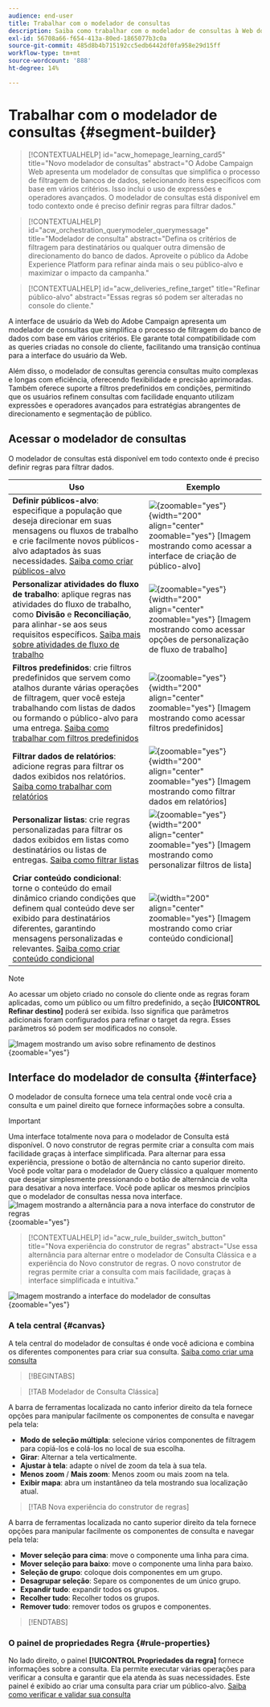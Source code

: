 ```yaml
---
audience: end-user
title: Trabalhar com o modelador de consultas
description: Saiba como trabalhar com o modelador de consultas à Web do Adobe Campaign.
exl-id: 56708a66-f654-413a-80ed-1865077b3c0a
source-git-commit: 485d8b4b715192cc5edb6442df0fa958e29d15ff
workflow-type: tm+mt
source-wordcount: '888'
ht-degree: 14%

---
```


# Trabalhar com o modelador de consultas {#segment-builder}

>[!CONTEXTUALHELP]
>id="acw_homepage_learning_card5"
>title="Novo modelador de consultas"
>abstract="O Adobe Campaign Web apresenta um modelador de consultas que simplifica o processo de filtragem de bancos de dados, selecionando itens específicos com base em vários critérios. Isso inclui o uso de expressões e operadores avançados. O modelador de consultas está disponível em todo contexto onde é preciso definir regras para filtrar dados."

>[!CONTEXTUALHELP]
>id="acw_orchestration_querymodeler_querymessage"
>title="Modelador de consulta"
>abstract="Defina os critérios de filtragem para destinatários ou qualquer outra dimensão de direcionamento do banco de dados. Aproveite o público da Adobe Experience Platform para refinar ainda mais o seu público-alvo e maximizar o impacto da campanha."

>[!CONTEXTUALHELP]
>id="acw_deliveries_refine_target"
>title="Refinar público-alvo"
>abstract="Essas regras só podem ser alteradas no console do cliente."

A interface de usuário da Web do Adobe Campaign apresenta um modelador de consultas que simplifica o processo de filtragem do banco de dados com base em vários critérios. Ele garante total compatibilidade com as queries criadas no console do cliente, facilitando uma transição contínua para a interface do usuário da Web.

Além disso, o modelador de consultas gerencia consultas muito complexas e longas com eficiência, oferecendo flexibilidade e precisão aprimoradas. Também oferece suporte a filtros predefinidos em condições, permitindo que os usuários refinem consultas com facilidade enquanto utilizam expressões e operadores avançados para estratégias abrangentes de direcionamento e segmentação de público.

## Acessar o modelador de consultas

O modelador de consultas está disponível em todo contexto onde é preciso definir regras para filtrar dados.

| Uso | Exemplo |
|  ---  |  ---  |
| **Definir públicos-alvo**: especifique a população que deseja direcionar em suas mensagens ou fluxos de trabalho e crie facilmente novos públicos-alvo adaptados às suas necessidades. [Saiba como criar públicos-alvo](../audience/one-time-audience.md) | ![](assets/access-audience.png){zoomable="yes"}{width="200" align="center" zoomable="yes"} [Imagem mostrando como acessar a interface de criação de público-alvo] |
| **Personalizar atividades do fluxo de trabalho**: aplique regras nas atividades do fluxo de trabalho, como **Divisão** e **Reconciliação**, para alinhar-se aos seus requisitos específicos. [Saiba mais sobre atividades de fluxo de trabalho](../workflows/activities/about-activities.md) | ![](assets/access-workflow.png){zoomable="yes"}{width="200" align="center" zoomable="yes"} [Imagem mostrando como acessar opções de personalização de fluxo de trabalho] |
| **Filtros predefinidos**: crie filtros predefinidos que servem como atalhos durante várias operações de filtragem, quer você esteja trabalhando com listas de dados ou formando o público-alvo para uma entrega. [Saiba como trabalhar com filtros predefinidos](../get-started/predefined-filters.md) | ![](assets/access-predefined-filter.png){zoomable="yes"}{width="200" align="center" zoomable="yes"} [Imagem mostrando como acessar filtros predefinidos] |
| **Filtrar dados de relatórios**: adicione regras para filtrar os dados exibidos nos relatórios. [Saiba como trabalhar com relatórios](../reporting/gs-reports.md) | ![](assets/access-reports.png){zoomable="yes"}{width="200" align="center" zoomable="yes"} [Imagem mostrando como filtrar dados em relatórios] |
| **Personalizar listas**: crie regras personalizadas para filtrar os dados exibidos em listas como destinatários ou listas de entregas. [Saiba como filtrar listas](../get-started/list-filters.md#list-built-in-filters) | ![](assets/access-lists.png){zoomable="yes"}{width="200" align="center" zoomable="yes"} [Imagem mostrando como personalizar filtros de lista] |
| **Criar conteúdo condicional**: torne o conteúdo do email dinâmico criando condições que definem qual conteúdo deve ser exibido para destinatários diferentes, garantindo mensagens personalizadas e relevantes. [Saiba como criar conteúdo condicional](../personalization/conditions.md) | ![](assets/conditional-content.png){width="200" align="center" zoomable="yes"} [Imagem mostrando como criar conteúdo condicional] |

>[!NOTE]
>
>Ao acessar um objeto criado no console do cliente onde as regras foram aplicadas, como um público ou um filtro predefinido, a seção **[!UICONTROL Refinar destino]** poderá ser exibida. Isso significa que parâmetros adicionais foram configurados para refinar o target da regra. Esses parâmetros só podem ser modificados no console.
>
>![Imagem mostrando um aviso sobre refinamento de destinos](assets/target-warning.png){zoomable="yes"}

## Interface do modelador de consulta {#interface}

O modelador de consulta fornece uma tela central onde você cria a consulta e um painel direito que fornece informações sobre a consulta.

>[!IMPORTANT]
>
>Uma interface totalmente nova para o modelador de Consulta está disponível. O novo construtor de regras permite criar a consulta com mais facilidade graças à interface simplificada. Para alternar para essa experiência, pressione o botão de alternância no canto superior direito. Você pode voltar para o modelador de Query clássico a qualquer momento que desejar simplesmente pressionando o botão de alternância de volta para desativar a nova interface. Você pode aplicar os mesmos princípios que o modelador de consultas nessa nova interface.
>![Imagem mostrando a alternância para a nova interface do construtor de regras](assets/query-modeler-toggle.png){zoomable="yes"}


>[!CONTEXTUALHELP]
>id="acw_rule_builder_switch_button"
>title="Nova experiência do construtor de regras"
>abstract="Use essa alternância para alternar entre o modelador de Consulta Clássica e a experiência do Novo construtor de regras. O novo construtor de regras permite criar a consulta com mais facilidade, graças à interface simplificada e intuitiva."

![Imagem mostrando a interface do modelador de consultas](assets/query-interface.png){zoomable="yes"}

### A tela central {#canvas}

A tela central do modelador de consultas é onde você adiciona e combina os diferentes componentes para criar sua consulta. [Saiba como criar uma consulta](build-query.md)

>[!BEGINTABS]

>[!TAB Modelador de Consulta Clássica]

A barra de ferramentas localizada no canto inferior direito da tela fornece opções para manipular facilmente os componentes de consulta e navegar pela tela:

* **Modo de seleção múltipla**: selecione vários componentes de filtragem para copiá-los e colá-los no local de sua escolha.
* **Girar**: Alternar a tela verticalmente.
* **Ajustar à tela**: adapte o nível de zoom da tela à sua tela.
* **Menos zoom** / **Mais zoom**: Menos zoom ou mais zoom na tela.
* **Exibir mapa**: abra um instantâneo da tela mostrando sua localização atual.

>[!TAB Nova experiência do construtor de regras]

A barra de ferramentas localizada no canto superior direito da tela fornece opções para manipular facilmente os componentes de consulta e navegar pela tela:

* **Mover seleção para cima**: move o componente uma linha para cima.
* **Mover seleção para baixo**: move o componente uma linha para baixo.
* **Seleção de grupo**: coloque dois componentes em um grupo.
* **Desagrupar seleção**: Separe os componentes de um único grupo.
* **Expandir tudo**: expandir todos os grupos.
* **Recolher tudo**: Recolher todos os grupos.
* **Remover tudo**: remover todos os grupos e componentes.

>[!ENDTABS]

### O painel de propriedades Regra {#rule-properties}

No lado direito, o painel **[!UICONTROL Propriedades da regra]** fornece informações sobre a consulta. Ela permite executar várias operações para verificar a consulta e garantir que ela atenda às suas necessidades. Este painel é exibido ao criar uma consulta para criar um público-alvo. [Saiba como verificar e validar sua consulta](build-query.md#check-and-validate-your-query)
